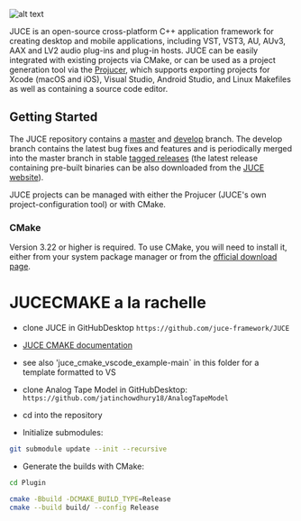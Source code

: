 ![alt text](https://assets.juce.com/juce/JUCE_banner_github.png "JUCE")

JUCE is an open-source cross-platform C++ application framework for creating
desktop and mobile applications, including VST, VST3, AU, AUv3, AAX and LV2
audio plug-ins and plug-in hosts. JUCE can be easily integrated with existing
projects via CMake, or can be used as a project generation tool via the
[Projucer](#the-projucer), which supports exporting projects for Xcode (macOS
and iOS), Visual Studio, Android Studio, and Linux Makefiles as well as
containing a source code editor.

## Getting Started

The JUCE repository contains a
[master](https://github.com/juce-framework/JUCE/tree/master) and
[develop](https://github.com/juce-framework/JUCE/tree/develop) branch. The
develop branch contains the latest bug fixes and features and is periodically
merged into the master branch in stable [tagged
releases](https://github.com/juce-framework/JUCE/releases) (the latest release
containing pre-built binaries can be also downloaded from the [JUCE
website](https://juce.com/get-juce)).

JUCE projects can be managed with either the Projucer (JUCE's own
project-configuration tool) or with CMake.

### CMake

Version 3.22 or higher is required. To use CMake, you will need to install it,
either from your system package manager or from the [official download
page](https://cmake.org/download/). 

# JUCECMAKE a la rachelle

- clone JUCE in GitHubDesktop
`https://github.com/juce-framework/JUCE`

- [JUCE CMAKE documentation](https://github.com/juce-framework/JUCE/blob/master/docs/CMake%20API.md)

- see also 'juce_cmake_vscode_example-main` in this folder for a template formatted to VS

- clone Analog Tape Model in GitHubDesktop: 
`https://github.com/jatinchowdhury18/AnalogTapeModel`

- cd into the repository

- Initialize submodules:

```bash
git submodule update --init --recursive
```

- Generate the builds with CMake:

```bash
cd Plugin

cmake -Bbuild -DCMAKE_BUILD_TYPE=Release
cmake --build build/ --config Release
```


